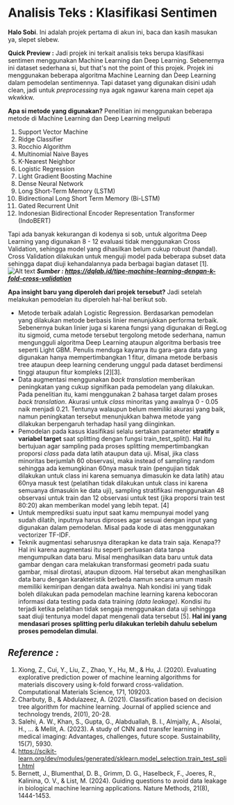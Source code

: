 # Analisis Teks : Klasifikasi Sentimen

**Halo Sobi**. Ini adalah projek pertama di akun ini, baca dan kasih masukan ya, slepet slebew.

**Quick Preview :**
  Jadi projek ini terkait analisis teks berupa klasifikasi sentimen menggunakan Machine Learning dan Deep Learning. Sebenernya ini dataset sederhana si, but that's not the point of this projek. Projek ini menggunakan beberapa algoritma Machine Learning dan Deep Learning dalam pemodelan sentimennya. Tapi dataset yang digunakan disini udah clean, jadi untuk _preprocessing_ nya agak ngawur karena main cepet aja wkwkkw.

**Apa si metode yang digunakan?**
Penelitian ini menggunakan beberapa metode di Machine Learning dan Deep Learning meliputi 
1. Support Vector Machine
2. Ridge Classifier
3. Rocchio Algorithm
4. Multinomial Naive Bayes
5. K-Nearest Neighbor
6. Logistic Regression
7. Light Gradient Boosting Machine
8. Dense Neural Network
9. Long Short-Term Memory (LSTM)
10. Bidirectional Long Short Term Memory (Bi-LSTM)
11. Gated Recurrent Unit
12. Indonesian Bidirectional Encoder Representation Transformer (IndoBERT)

Tapi ada banyak kekurangan di kodenya si sob, untuk algoritma Deep Learning yang digunakan 8 - 12 evaluasi tidak menggunakan Cross Validation, sehingga model yang dihasilkan belum cukup robust (handal). Cross Validation dilakukan untuk menguji model pada beberapa subset data sehingga dapat diuji kehandalannya pada berbagai bagian dataset [1].
![Alt text](https://lh4.googleusercontent.com/6u1bJFt9SNwVd91igYbODQR8O9p2mD5-9uJkeZTx_zFCDh0558iYSdexm-GX-eTUC2r7kpx1h7u3fzlPWuf2AeKb-EYmHYSyZbzcVxuuwTYd3dQ3FtkjmgQcUZpU_8lhyfrTeqkMpIHWJxiRduW5oZs)
***Sumber : https://dqlab.id/tipe-machine-learning-dengan-k-fold-cross-validation***

**Apa insight baru yang diperoleh dari projek tersebut?**
Jadi setelah melakukan pemodelan itu diperoleh hal-hal berikut sob.
- Metode terbaik adalah Logistic Regression. Berdasarkan pemodelan yang dilakukan metode berbasis linier menunjukkan performa terbaik. Sebenernya bukan linier juga si karena fungsi yang digunakan di RegLog itu sigmoid, cuma metode tersebut tergolong metode sederhana, namun mengungguli algoritma Deep Learning ataupun algoritma berbasis tree seperti Light GBM. Penulis menduga kayanya itu gara-gara data yang digunakan hanya mempertimbangkan 1 fitur, dimana metode berbasis tree ataupun deep learning cenderung unggul pada dataset berdimensi tinggi ataupun fitur kompleks [2][3].
- Data augmentasi menggunakan _back translation_ memberikan peningkatan yang cukup signifikan pada pemodelan yang dilakukan. Pada penelitian itu, kami menggunakan 2 bahasa target dalam proses _back translation_. Akurasi untuk _class_ minoritas yang awalnya 0 - 0.05 naik menjadi 0.21. Tentunya walaupun belum memiliki akurasi yang baik, namun peningkatan tersebut menunjukkan bahwa metode yang dilakukan berpengaruh terhadap hasil yang diinginkan.
- Pemodelan pada kasus klasifikasi selalu sertakan parameter **stratify = variabel target** saat splitting dengan fungsi train_test_split(). Hal itu bertujuan agar sampling pada proses splitting mempertimbangkan proporsi _class_ pada data latih ataupun data uji. Misal, jika class minoritas berjumlah 60 observasi, maka instead of sampling random sehingga ada kemungkinan 60nya masuk train (pengujian tidak dilakukan untuk class ini karena semuanya dimasukin ke data latih) atau 60nya masuk test (pelatihan tidak dilakukan untuk class ini karena semuanya dimasukin ke data uji), sampling stratifikasi menggunakan 48 observasi untuk train dan 12 observasi untuk test (jika proporsi train test 80:20) akan memberikan model yang lebih tepat. [4]
- Untuk memprediksi suatu input saat kamu mempunyai model yang sudah dilatih, inputnya harus diproses agar sesuai dengan input yang digunakan dalam pemodelan. Misal pada kode di atas menggunakan vectorizer TF-IDF.
- Teknik augmentasi seharusnya diterapkan ke data train saja. Kenapa?? Hal ini karena augmentasi itu seperti perluasan data tanpa mengumpulkan data baru. Misal menghasilkan data baru untuk data gambar dengan cara melakukan transformasi geometri pada suatu gambar, misal dirotasi, ataupun dizoom. Hal tersebut akan menghasilkan data baru dengan karakteristik berbeda namun secara umum masih memiliki kemiripan dengan data awalnya. Nah kondisi ini yang tidak boleh dilakukan pada pemodelan machine learning karena kebocoran informasi data testing pada data training _(data leakage)_. Kondisi itu terjadi ketika pelatihan tidak sengaja menggunakan data uji sehingga saat diuji tentunya model dapat mengenali data tersebut [5]. **Hal ini yang mendasari proses splitting perlu dilakukan terlebih dahulu sebelum proses pemodelan dimulai**.
  
## *Reference :*
1. Xiong, Z., Cui, Y., Liu, Z., Zhao, Y., Hu, M., & Hu, J. (2020). Evaluating explorative prediction power of machine learning algorithms for materials discovery using k-fold forward cross-validation. Computational Materials Science, 171, 109203.
2. Charbuty, B., & Abdulazeez, A. (2021). Classification based on decision tree algorithm for machine learning. Journal of applied science and technology trends, 2(01), 20-28.
3. Salehi, A. W., Khan, S., Gupta, G., Alabduallah, B. I., Almjally, A., Alsolai, H., ... & Mellit, A. (2023). A study of CNN and transfer learning in medical imaging: Advantages, challenges, future scope. Sustainability, 15(7), 5930.
4. https://scikit-learn.org/dev/modules/generated/sklearn.model_selection.train_test_split.html
5. Bernett, J., Blumenthal, D. B., Grimm, D. G., Haselbeck, F., Joeres, R., Kalinina, O. V., & List, M. (2024). Guiding questions to avoid data leakage in biological machine learning applications. Nature Methods, 21(8), 1444-1453.

